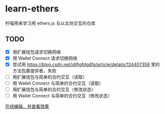 # learn-ethers
柠喵用来学习用 ethers.js 与以太坊交互的仓库

## TODO
- [x] 用扩展钱包请求切换网络
- [x] 用 Wallet Connect 请求切换网络
- [x] 尝试用 https://blog.csdn.net/jdjfjgfdgdfg/article/details/124407358 里的方法包裹提供者，失败
- [ ] 用扩展钱包与简单的合约交互（读取）
- [ ] 用 Wallet Connect 与简单的合约交互（读取）
- [ ] 用扩展钱包与简单的合约交互（修改状态）
- [ ] 用 Wallet Connect 与简单的合约交互（修改状态）

[在线编辑，并查看效果](https://codesandbox.io/p/github/LemonNekoGH/learn-ethers)